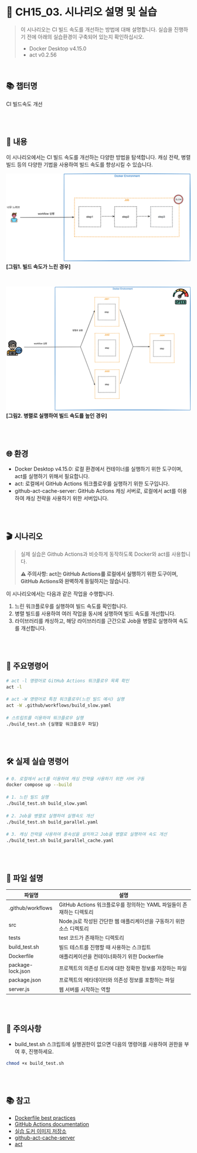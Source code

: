 # 🚀 CH15_03. 시나리오 설명 및 실습

> 이 시나리오는 CI 빌드 속도를 개선하는 방법에 대해 설명합니다. 실습을 진행하기 전에 아래의 실습환경이 구축되어 있는지 확인하십시오.
> - Docker Desktop v4.15.0
> - act v0.2.56

<br>

## 📚 챕터명

CI 빌드속도 개선

<br><br>

## 📝 내용

이 시나리오에서는 CI 빌드 속도를 개선하는 다양한 방법을 탐색합니다. 캐싱 전략, 병렬 빌드 등의 다양한 기법을 사용하여 빌드 속도를 향상시킬 수 있습니다.

![빌드 속도가 느린 경우](../../images/02-02-01-image.png)
**[그림1. 빌드 속도가 느린 경우]**

<br>

![빌드 속도가 빠른 경우](../../images/02-02-02-image.png)
**[그림2. 병렬로 실행하여 빌드 속도를 높인 경우]**

<br><br>

## 🌐 환경

- Docker Desktop v4.15.0: 로컬 환경에서 컨테이너를 실행하기 위한 도구이며, act를 실행하기 위해서 필요합니다.
- act: 로컬에서 GitHub Actions 워크플로우를 실행하기 위한 도구입니다.
- github-act-cache-server: GitHub Actions 캐싱 서버로, 로컬에서 act를 이용하여 캐싱 전략을 사용하기 위한 서버입니다.

<br><br>

## 🎬 시나리오

> 실제 실습은 Github Actions과 비슷하게 동작하도록 Docker와 act를 사용합니다.
> 
> **⚠️ 주의사항: act는 GitHub Actions를 로컬에서 실행하기 위한 도구이며, GitHub Actions와 완벽하게 동일하지는 않습니다.**

이 시나리오에서는 다음과 같은 작업을 수행합니다.

1. 느린 워크플로우를 실행하여 빌드 속도를 확인합니다.
2. 병렬 빌드를 사용하여 여러 작업을 동시에 실행하여 빌드 속도를 개선합니다.
3. 라이브러리를 캐싱하고, 해당 라이브러리를 근간으로 Job을 병렬로 실행하여 속도를 개선합니다.

<br><br>

## 📌 주요명령어

```bash
# act -l 명령어로 GitHub Actions 워크플로우 목록 확인
act -l

# act -W 명령어로 특정 워크플로우(느린 빌드 예시) 실행
act -W .github/workflows/build_slow.yaml

# 스트립트를 이용하여 워크플로우 실행
./build_test.sh {실행할 워크플로우 파일}
```

<br><br>

## 🛠️ 실제 실습 명령어

```bash
# 0. 로컬에서 act를 이용하여 캐싱 전략을 사용하기 위한 서버 구동
docker compose up --build

# 1. 느린 빌드 실행
./build_test.sh build_slow.yaml

# 2. Job을 병렬로 실행하여 실행속도 개선
./build_test.sh build_parallel.yaml

# 3. 캐싱 전략을 사용하여 종속성을 설치하고 Job을 병렬로 실행하여 속도 개선
./build_test.sh build_parallel_cache.yaml
```

<br><br>

## 📁 파일 설명
|파일명|설명|
|---|---|
|.github/workflows|GitHub Actions 워크플로우를 정의하는 YAML 파일들이 존재하는 디렉토리|
|src|Node.js로 작성된 간단한 웹 애플리케이션을 구동하기 위한 소스 디렉토리|
|tests|test 코드가 존재하는 디렉토리|
|build_test.sh|빌드 테스트를 진행할 때 사용하는 스크립트|
|Dockerfile|애플리케이션을 컨테이너화하기 위한 Dockerfile|
|package-lock.json|프로젝트의 의존성 트리에 대한 정확한 정보를 저장하는 파일|
|package.json|프로젝트의 메타데이터와 의존성 정보를 포함하는 파일|
|server.js|웹 서버를 시작하는 역할|

<br><br>

## 🚨 주의사항
- build_test.sh 스크립트에 실행권한이 없으면 다음의 명령어를 사용하여 권한을 부여 후, 진행하세요.
```bash
chmod +x build_test.sh
```

<br><br>

## 📚 참고
- [Dockerfile best practices](https://docs.docker.com/develop/develop-images/dockerfile_best-practices/)
- [GitHub Actions documentation](https://docs.github.com/en/actions)
- [실습 도커 이미지 저장소](https://hub.docker.com/repository/docker/username/repo)
- [github-act-cache-server](https://github.com/sp-ricard-valverde/github-act-cache-server)
- [act](https://nektosact.com/introduction.html)
